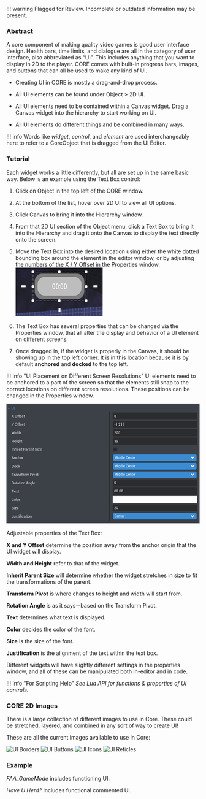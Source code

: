!!! warning
    Flagged for Review.
    Incomplete or outdated information may be present.

### Abstract

A core component of making quality video games is good user interface design. Health bars, time limits, and dialogue are all in the category of user interface, also abbreviated as “UI”. This includes anything that you want to display in 2D to the player. CORE comes with built-in progress bars, images, and buttons that can all be used to make any kind of UI.


- Creating UI in CORE is mostly a drag-and-drop process.

- All UI elements can be found under Object > 2D UI.

- All UI elements need to be contained within a Canvas widget. Drag a Canvas widget into the hierarchy to start working on UI.

- All UI elements do different things and be combined in many ways.

!!! info
    Words like *widget*, *control*, and *element* are used interchangeably here to refer to a CoreObject that is dragged from the UI Editor.

### Tutorial


Each widget works a little differently, but all are set up in the same basic way.
Below is an example using the Text Box control:


1. Click on Object in the top left of the CORE window.

2. At the bottom of the list, hover over 2D UI to view all UI options.

3. Click Canvas to bring it into the Hierarchy window.

4. From that 2D UI section of the Object menu, click a Text Box to bring it into the Hierarchy and drag it onto the Canvas to display the text directly onto the screen.

5. Move the Text Box into the desired location using either the white dotted bounding box around the element in the editor window, or by adjusting the numbers of the X / Y Offset in the Properties window.
 ![TextBoxPropertiesWindow](/src/img/EditorManual/UI/WidgetExampole.PNG)

6. The Text Box has several properties that can be changed via the Properties window, that all alter the display and behavior of a UI element on different screens.

7. Once dragged in, if the widget is properly in the Canvas, it should be showing up in the top left corner.
    It is in this location because it is by default **anchored** and **docked** to the top left.

!!! info "UI Placement on Different Screen Resolutions"
     UI elements need to be anchored to a part of the screen so that the elements still snap to the correct locations on different screen resolutions. These positions can be changed in the Properties window.


![TransformBoundingBox](/src/img/EditorManual/UI/TextBoxUiElement.PNG)

Adjustable properties of the Text Box:


**X and Y Offset** determine the position away from the anchor origin that the UI widget will display.

**Width and Height** refer to that of the widget.

**Inherit Parent Size** will determine whether the widget stretches in size to fit the transformations of the parent.

**Transform Pivot** is where changes to height and width will start from.

**Rotation Angle** is as it says--based on the Transform Pivot.

**Text** determines what text is displayed.

**Color** decides the color of the font.

**Size** is the size of the font.

**Justification** is the alignment of the text within the text box.


Different widgets will have slightly different settings in the properties window, and all of these can be manipulated both in-editor and in code.

!!! info "For Scripting Help"
    *See Lua API for functions & properties of UI controls.*

### CORE 2D Images

There is a large collection of different images to use in Core. These could be stretched, layered, and combined in any sort of way to create UI!

These are all the current images available to use in Core:

![UI Borders](/src/img/EditorManual/UI/uiAssets_borders.png)
![UI Buttons](/src/img/EditorManual/UI/uiAssets_buttons.png)
![UI Icons](/src/img/EditorManual/UI/uiAssets_icons.png)
![UI Reticles](/src/img/EditorManual/UI/uiAssets_reticles.png)

### Example

*FAA_GameMode* includes functioning UI.

*Have U Herd?* Includes functional commented UI.
